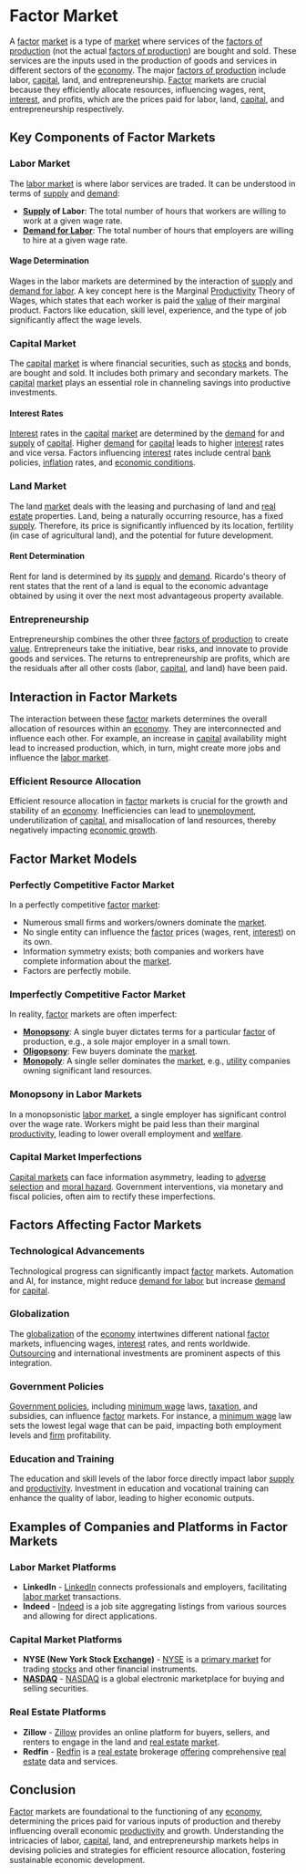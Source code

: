 # Factor Market

A [factor](../f/factor.md) [market](../m/market.md) is a type of [market](../m/market.md) where services of the [factors of production](../f/factors_of_production.md) (not the actual [factors of production](../f/factors_of_production.md)) are bought and sold. These services are the inputs used in the production of goods and services in different sectors of the [economy](../e/economy.md). The major [factors of production](../f/factors_of_production.md) include labor, [capital](../c/capital.md), land, and entrepreneurship. [Factor](../f/factor.md) markets are crucial because they efficiently allocate resources, influencing wages, rent, [interest](../i/interest.md), and profits, which are the prices paid for labor, land, [capital](../c/capital.md), and entrepreneurship respectively.

## Key Components of Factor Markets

### Labor Market

The [labor market](../l/labor_market.md) is where labor services are traded. It can be understood in terms of [supply](../s/supply.md) and [demand](../d/demand.md):
- **[Supply](../s/supply.md) of Labor**: The total number of hours that workers are willing to work at a given wage rate.
- **[Demand for Labor](../d/demand_for_labor.md)**: The total number of hours that employers are willing to hire at a given wage rate.

#### Wage Determination
Wages in the labor markets are determined by the interaction of [supply](../s/supply.md) and [demand for labor](../d/demand_for_labor.md). A key concept here is the Marginal [Productivity](../p/productivity.md) Theory of Wages, which states that each worker is paid the [value](../v/value.md) of their marginal product. Factors like education, skill level, experience, and the type of job significantly affect the wage levels.

### Capital Market

The [capital](../c/capital.md) [market](../m/market.md) is where financial securities, such as [stocks](../s/stock.md) and bonds, are bought and sold. It includes both primary and secondary markets. The [capital](../c/capital.md) [market](../m/market.md) plays an essential role in channeling savings into productive investments.

#### Interest Rates
[Interest](../i/interest.md) rates in the [capital](../c/capital.md) [market](../m/market.md) are determined by the [demand](../d/demand.md) for and [supply](../s/supply.md) of [capital](../c/capital.md). Higher [demand](../d/demand.md) for [capital](../c/capital.md) leads to higher [interest](../i/interest.md) rates and vice versa. Factors influencing [interest](../i/interest.md) rates include central [bank](../b/bank.md) policies, [inflation](../i/inflation.md) rates, and [economic conditions](../e/economic_conditions.md).

### Land Market

The land [market](../m/market.md) deals with the leasing and purchasing of land and [real estate](../r/real_estate.md) properties. Land, being a naturally occurring resource, has a fixed [supply](../s/supply.md). Therefore, its price is significantly influenced by its location, fertility (in case of agricultural land), and the potential for future development.

#### Rent Determination
Rent for land is determined by its [supply](../s/supply.md) and [demand](../d/demand.md). Ricardo's theory of rent states that the rent of a land is equal to the economic advantage obtained by using it over the next most advantageous property available.

### Entrepreneurship

Entrepreneurship combines the other three [factors of production](../f/factors_of_production.md) to create [value](../v/value.md). Entrepreneurs take the initiative, bear risks, and innovate to provide goods and services. The returns to entrepreneurship are profits, which are the residuals after all other costs (labor, [capital](../c/capital.md), and land) have been paid.

## Interaction in Factor Markets

The interaction between these [factor](../f/factor.md) markets determines the overall allocation of resources within an [economy](../e/economy.md). They are interconnected and influence each other. For example, an increase in [capital](../c/capital.md) availability might lead to increased production, which, in turn, might create more jobs and influence the [labor market](../l/labor_market.md).

### Efficient Resource Allocation

Efficient resource allocation in [factor](../f/factor.md) markets is crucial for the growth and stability of an [economy](../e/economy.md). Inefficiencies can lead to [unemployment](../u/unemployment.md), underutilization of [capital](../c/capital.md), and misallocation of land resources, thereby negatively impacting [economic growth](../e/economic_growth.md).

## Factor Market Models

### Perfectly Competitive Factor Market

In a perfectly competitive [factor](../f/factor.md) [market](../m/market.md):
- Numerous small firms and workers/owners dominate the [market](../m/market.md).
- No single entity can influence the [factor](../f/factor.md) prices (wages, rent, [interest](../i/interest.md)) on its own.
- Information symmetry exists; both companies and workers have complete information about the [market](../m/market.md).
- Factors are perfectly mobile.

### Imperfectly Competitive Factor Market

In reality, [factor](../f/factor.md) markets are often imperfect:
- **[Monopsony](../m/monopsony.md)**: A single buyer dictates terms for a particular [factor](../f/factor.md) of production, e.g., a sole major employer in a small town.
- **[Oligopsony](../o/oligopsony.md)**: Few buyers dominate the [market](../m/market.md).
- **[Monopoly](../m/monopoly.md)**: A single seller dominates the [market](../m/market.md), e.g., [utility](../u/utility.md) companies owning significant land resources.

### Monopsony in Labor Markets

In a monopsonistic [labor market](../l/labor_market.md), a single employer has significant control over the wage rate. Workers might be paid less than their marginal [productivity](../p/productivity.md), leading to lower overall employment and [welfare](../w/welfare.md).

### Capital Market Imperfections

[Capital markets](../c/capital_markets.md) can face information asymmetry, leading to [adverse selection](../a/adverse_selection.md) and [moral hazard](../m/moral_hazard.md). Government interventions, via monetary and fiscal policies, often aim to rectify these imperfections.

## Factors Affecting Factor Markets

### Technological Advancements

Technological progress can significantly impact [factor](../f/factor.md) markets. Automation and AI, for instance, might reduce [demand for labor](../d/demand_for_labor.md) but increase [demand](../d/demand.md) for [capital](../c/capital.md).

### Globalization

The [globalization](../g/globalization.md) of the [economy](../e/economy.md) intertwines different national [factor](../f/factor.md) markets, influencing wages, [interest](../i/interest.md) rates, and rents worldwide. [Outsourcing](../o/outsourcing.md) and international investments are prominent aspects of this integration.

### Government Policies

[Government policies](../g/government_policies_in_trading.md), including [minimum wage](../m/minimum_wage.md) laws, [taxation](../t/taxation.md), and subsidies, can influence [factor](../f/factor.md) markets. For instance, a [minimum wage](../m/minimum_wage.md) law sets the lowest legal wage that can be paid, impacting both employment levels and [firm](../f/firm.md) profitability.

### Education and Training

The education and skill levels of the labor force directly impact labor [supply](../s/supply.md) and [productivity](../p/productivity.md). Investment in education and vocational training can enhance the quality of labor, leading to higher economic outputs.

## Examples of Companies and Platforms in Factor Markets

### Labor Market Platforms

- **LinkedIn** - [LinkedIn](https://www.linkedin.com) connects professionals and employers, facilitating [labor market](../l/labor_market.md) transactions.
- **Indeed** - [Indeed](https://www.indeed.com) is a job site aggregating listings from various sources and allowing for direct applications.

### Capital Market Platforms

- **NYSE (New York Stock [Exchange](../e/exchange.md))** - [NYSE](https://www.nyse.com) is a [primary market](../p/primary_market.md) for trading [stocks](../s/stock.md) and other financial instruments.
- **[NASDAQ](../n/nasdaq.md)** - [NASDAQ](https://www.nasdaq.com) is a global electronic marketplace for buying and selling securities.

### Real Estate Platforms

- **Zillow** - [Zillow](https://www.zillow.com) provides an online platform for buyers, sellers, and renters to engage in the land and [real estate](../r/real_estate.md) [market](../m/market.md).
- **Redfin** - [Redfin](https://www.redfin.com) is a [real estate](../r/real_estate.md) brokerage [offering](../o/offering.md) comprehensive [real estate](../r/real_estate.md) data and services.

## Conclusion

[Factor](../f/factor.md) markets are foundational to the functioning of any [economy](../e/economy.md), determining the prices paid for various inputs of production and thereby influencing overall economic [productivity](../p/productivity.md) and growth. Understanding the intricacies of labor, [capital](../c/capital.md), land, and entrepreneurship markets helps in devising policies and strategies for efficient resource allocation, fostering sustainable economic development.